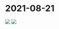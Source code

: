 # 2021-08-21

<page-tags text="发布于：2021-08-21"></page-tags>


<image-container>
  <img preview="0" src="http://wangleant.com/turtle-source/IMG_20210821_082229.jpg"/>
</image-container>
<image-container>
  <img preview="0" src="http://wangleant.com/turtle-source/IMG_20210821_123820.jpg"/>
</image-container>
<video-container>
  <source src="http://wangleant.com/turtle-source/VID_20210821_082224.mp4"/>
</video-container>
<video-container>
  <source src="http://wangleant.com/turtle-source/VID_20210821_082843.mp4"/>
</video-container>
<video-container>
  <source src="http://wangleant.com/turtle-source/VID_20210821_123811.mp4"/>
</video-container>